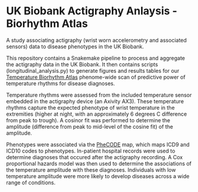 # UK Biobank Actigraphy Anlaysis - Biorhythm Atlas

A study associating actigraphy (wrist worn accelerometry and associated sensors) data to disease phenotypes in the UK Biobank.

This repository contains a Snakemake pipeline to process and aggregate the actigraphy data in the UK Biobank.
It then contains scripts (longitudinal_analysis.py) to generate figures and results tables for our [Temperature Biorhythm Atlas](http://bioinf.itmat.upenn.edu/biorhythm_atlas/) phenome-wide scan of predictive power of temperature rhythms for disease diagnoses.

Temperature rhythms were assessed from the included temperature sensor embedded in the actigraphy device (an Axivity AX3).
These temperature rhythms capture the expected phenotype of wrist temperature in the extremities (higher at night, with an approximately 6 degrees C difference from peak to trough).
A cosinor fit was performed to determine the amplitude (difference from peak to mid-level of the cosine fit) of the amplitude. 

Phenotypes were associated via the [PheCODE](https://phewascatalog.org/phecodes) map, which maps ICD9 and ICD10 codes to phenotypes.
In-patient hospital records were used to determine diagnoses that occured after the actigraphy recording.
A Cox proportional hazards model was then used to determine the associations of the temperature amplitude with these diagnoses.
Individuals with low temperature amplitude were more likely to develop diseases across a wide range of conditions.

